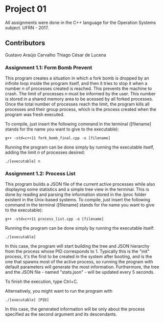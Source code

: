 # Project 01
All assignments were done in the C++ language for the Operation Systems subject.
UFRN - 2017.

## Contributors
Gustavo Araújo Carvalho
Thiago César de Lucena

### Assignment 1.1: Form Bomb Prevent
This program creates a situation in which a fork bomb is dropped by an infinite loop inside the program 
itself, and then it tries to stop it when a number _n_ of processes created is reached. This prevents the machine to crash.
The limit of processes _n_ must be informed by the user. This number is stored in a shared memory area to 
be acessed by all forked processes. Once the total number of processes reach the limit, the program kills all processes and their group process, which is the process created when the program was fresh executed.

To compile, just insert the following command in the terminal ([filename] stands for the name you want to give to the executable):

	g++ -std=c++11 fork_bomb_final.cpp -o [filename]

Running the program can be done simply by running the executable itself, adding the limit _n_ of processes desired:

	./[executable] n

### Assignment 1.2: Process List
This program builds a JSON file of the current active processes while also displaying some statistics and a simple tree view in the terminal.
This is done by reading and parsing the information stored in the /proc folder existent in the Unix-based systems.
To compile, just insert the following command in the terminal ([filename] stands for the name you want to give to the executable):

	g++ -std=c++11 process_list.cpp -o [filename]

Running the program can be done simply by running the executable itself:

	./[executable]

In this case, the program will start building the tree and JSON hierarchy from the process whose PID corresponds to 1. Typically this is the "init" process, it's the first to be created in the system after booting, and is the one that spawns most of the active process, so running the program with default parameters will generate the most information. Furthermore, the tree and the JSON file - named "stats.json" - will be updated every 5 seconds.

To finish the execution, type Ctrl+C.

Alternatively, you might want to run the program with

	./[executable] [PID]

In this case, the generated information will be only about the process specified as the second argument and its descendants.
